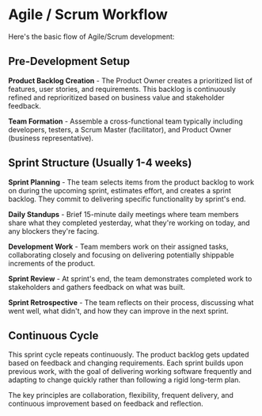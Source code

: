 # Agile / Scrum Workflow
Here's the basic flow of Agile/Scrum development:

## Pre-Development Setup
**Product Backlog Creation** - The Product Owner creates a prioritized list of features, user stories, and requirements. This backlog is continuously refined and reprioritized based on business value and stakeholder feedback.

**Team Formation** - Assemble a cross-functional team typically including developers, testers, a Scrum Master (facilitator), and Product Owner (business representative).

## Sprint Structure (Usually 1-4 weeks)

**Sprint Planning** - The team selects items from the product backlog to work on during the upcoming sprint, estimates effort, and creates a sprint backlog. They commit to delivering specific functionality by sprint's end.

**Daily Standups** - Brief 15-minute daily meetings where team members share what they completed yesterday, what they're working on today, and any blockers they're facing.

**Development Work** - Team members work on their assigned tasks, collaborating closely and focusing on delivering potentially shippable increments of the product.

**Sprint Review** - At sprint's end, the team demonstrates completed work to stakeholders and gathers feedback on what was built.

**Sprint Retrospective** - The team reflects on their process, discussing what went well, what didn't, and how they can improve in the next sprint.

## Continuous Cycle
This sprint cycle repeats continuously. The product backlog gets updated based on feedback and changing requirements. Each sprint builds upon previous work, with the goal of delivering working software frequently and adapting to change quickly rather than following a rigid long-term plan.

The key principles are collaboration, flexibility, frequent delivery, and continuous improvement based on feedback and reflection.
